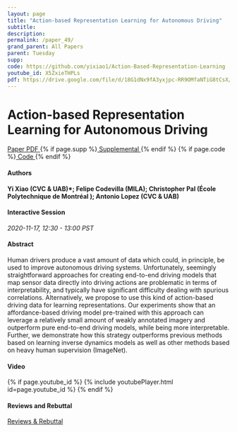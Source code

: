 ```yaml
---
layout: page
title: "Action-based Representation Learning for Autonomous Driving"
subtitle: 
description:
permalink: /paper_49/
grand_parent: All Papers
parent: Tuesday
supp: 
code: https://github.com/yixiao1/Action-Based-Representation-Learning
youtube_id: X5ZxieTHPLs
pdf: https://drive.google.com/file/d/18G1dNx9fA3yxjpc-RR9OMfaNTiG8tCsX/view
---
```


# Action-based Representation Learning for Autonomous Driving

<a href="https://drive.google.com/file/d/18G1dNx9fA3yxjpc-RR9OMfaNTiG8tCsX/view" target="_blank" rel="noopener noreferrer" class="btn btn-blue"><i class="fa fa-file-text-o" aria-hidden="true"></i> Paper PDF </a> {% if page.supp %}<a href="" target="_blank" rel="noopener noreferrer" class="btn btn-green"><i class="fa fa-file-text-o" aria-hidden="true"></i> Supplemental </a>{% endif %} {% if page.code %}<a href="https://github.com/yixiao1/Action-Based-Representation-Learning" target="_blank" rel="noopener noreferrer" class="btn"><i class="fa fa-github" aria-hidden="true"></i> Code </a>{% endif %} 

#### Authors
**Yi Xiao (CVC & UAB)*; Felipe Codevilla (MILA); Christopher Pal (École Polytechnique de Montréal ); Antonio Lopez (CVC & UAB)**

#### Interactive Session
*2020-11-17, 12:30 - 13:00 PST* 

#### Abstract
Human drivers produce a vast amount of data which could, in principle, be used to improve autonomous driving systems. Unfortunately, seemingly straightforward approaches for creating end-to-end driving models that map sensor data directly into driving actions are problematic in terms of interpretability, and typically have significant difficulty dealing with spurious correlations. Alternatively, we propose to use this kind of action-based driving data for learning representations. Our experiments show that an affordance-based driving model pre-trained with this approach can leverage a relatively small amount of weakly annotated imagery and outperform pure end-to-end driving models, while being more interpretable. Further, we demonstrate how this strategy outperforms previous methods based on learning inverse dynamics models as well as other methods based on heavy human supervision (ImageNet).


#### Video
{% if page.youtube_id %}
{% include youtubePlayer.html id=page.youtube_id %}
{% endif %}

#### Reviews and Rebuttal
<a href="https://drive.google.com/file/d/1D5ezuA-jfXogGoHK4MGiRhF28eIORwuJ/view" target="_blank" rel="noopener noreferrer" class="btn btn-purple"><i class="fa fa-pencil-square-o" aria-hidden="true"></i> Reviews & Rebuttal </a>

